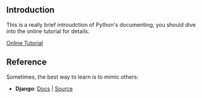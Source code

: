 ## Introduction

This is a really brief introudction of Python's documenting, you should dive into the online tutorial for details.

[Online Tutorial](https://realpython.com/documenting-python-code/)

## Reference

Sometimes, the best way to learn is to mimic others:

- **Django**: [Docs](https://docs.djangoproject.com/en/2.0/) | [Source](https://github.com/django/django/tree/main/docs)